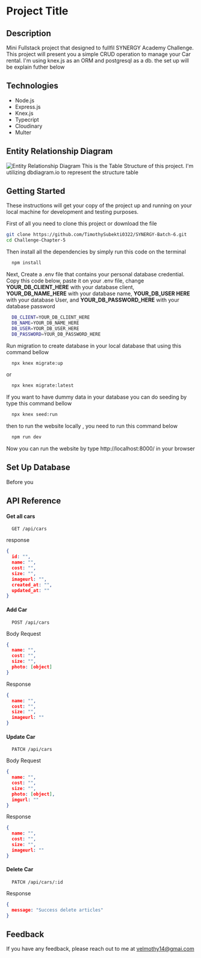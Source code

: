 # Project Title

## Description
Mini Fullstack project that designed to fullfil SYNERGY Academy Challenge. This project will present you a simple CRUD operation to manage your Car rental. I'm using knex.js as an ORM and postgresql as a db. the set up will be explain futher below

## Technologies
- Node.js
- Express.js
- Knex.js
- Typecript
- Cloudinary
- Multer

## Entity Relationship Diagram
![Entity Relationship Diagram](https://res.cloudinary.com/dlx2svkha/image/upload/v1699601354/pgjs4wcw62oy7basnikw.png)
This is the Table Structure of this project. I'm utilizing dbdiagram.io to represent the structure table

## Getting Started

These instructions will get your copy of the project up and running on your local machine for development and testing purposes.

First of all you need to clone this project or download the file

```bash
git clone https://github.com/TimothySubekti0322/SYNERGY-Batch-6.git
cd Challenge-Chapter-5
```
Then install all the dependencies by simply run this code on the terminal
```bash
  npm install
```

Next, Create a .env file that contains your personal database credential. Copy this code below, paste it on your .env file, change **YOUR_DB_CLIENT_HERE** with your database client, **YOUR_DB_NAME_HERE** with your database name, **YOUR_DB_USER HERE** with your database User, and **YOUR_DB_PASSWORD_HERE** with your database password

```bash
  DB_CLIENT=YOUR_DB_CLIENT_HERE
  DB_NAME=YOUR_DB_NAME_HERE
  DB_USER=YOUR_DB_USER_HERE
  DB_PASSWORD=YOUR_DB_PASSWORD_HERE
```

Run migration to create database in your local database that using this command bellow

```bash
  npx knex migrate:up
```

or

```bash
  npx knex migrate:latest
```

If you want to have dummy data in your database you can do seeding by type this command bellow

```bash
  npx knex seed:run
```

then to run the website locally , you need to run this command below

```bash
  npm run dev
```

Now you can run the website by type http://localhost:8000/ in your browser

## Set Up Database
Before you
## API Reference

#### Get all cars

```http
  GET /api/cars
```
response

```json
{
  id: "",
  name: "",
  cost: "",
  size: "",
  imageurl: "",
  created_at: "",
  updated_at: ""
}
```

#### Add Car

```http
  POST /api/cars
```

Body Request

```JSON
{
  name: "",
  cost: "",
  size: "",
  photo: [object]
}
```

Response

```JSON
{
  name: "",
  cost: "",
  size: "",
  imageurl: ""
}
```

#### Update Car

```http
  PATCH /api/cars
```

Body Request

```JSON
{
  name: "",
  cost: "",
  size: "",
  photo: [object],
  imgurl: ""
}
```

Response

```JSON
{
  name: "",
  cost: "",
  size: "",
  imageurl: ""
}
```

#### Delete Car

```http
  PATCH /api/cars/:id
```

Response

```JSON
{
  message: "Success delete articles"
}
```
## Feedback

If you have any feedback, please reach out to me at velmothy14@gmai.com

